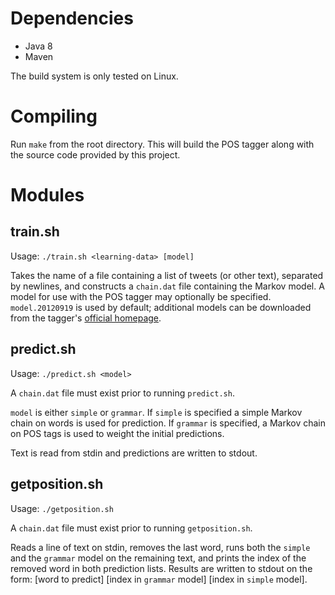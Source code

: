 
# Dependencies

* Java 8
* Maven

The build system is only tested on Linux.

# Compiling

Run `make` from the root directory. This will build the POS tagger along with
the source code provided by this project.

# Modules

## train.sh

Usage: `./train.sh <learning-data> [model]`

Takes the name of a file containing a list of tweets (or other text), separated by newlines, and
constructs a `chain.dat` file containing the Markov model. A model for use with the POS tagger
may optionally be specified. `model.20120919` is used by default; additional models can
be downloaded from the tagger's [official homepage](http://www.ark.cs.cmu.edu/TweetNLP/).

## predict.sh

Usage: `./predict.sh <model>`

A `chain.dat` file must exist prior to running `predict.sh`.

`model` is either `simple` or `grammar`. If `simple` is specified a simple Markov chain on
words is used for prediction. If `grammar` is specified, a Markov chain on POS tags is used
to weight the initial predictions.

Text is read from stdin and predictions are written to stdout.

## getposition.sh

Usage: `./getposition.sh`

A `chain.dat` file must exist prior to running `getposition.sh`.

Reads a line of text on stdin, removes the last word, runs both the `simple` and the `grammar`
model on the remaining text, and prints the index of the removed word in both prediction lists.
Results are written to stdout on the form: [word to predict] [index in `grammar` model]
[index in `simple` model].
